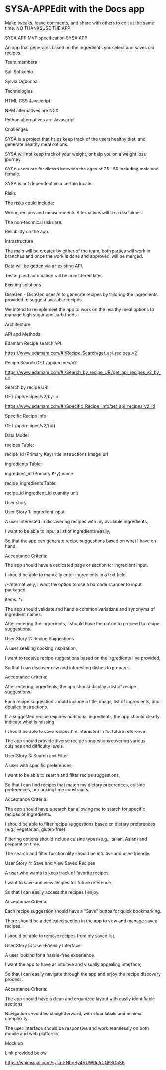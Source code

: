 # SYSA-APPEdit with the Docs app
Make tweaks, leave comments, and share with others to edit at the same time.
NO THANKSUSE THE APP

SYSA APP MVP specification
SYSA APP

An app that generates based on the ingredients you select and saves old recipes.


Team members

Sali Sohkohlo

Sylvia Ogbonna


Technologies

HTML CSS Javascript

NPM  alternatives are NGX

Python alternatives are Javascript


Challenges

SYSA is a project that helps keep track of the users healthy diet, and generate healthy meal options.

SYSA will not keep track of your weight, or help you on a weight loss jpurney.

SYSA users are for dieters between the ages of 25 - 50 including male and female.

SYSA is not dependent on a certain locale.


Risks

The risks could include:

Wrong recipes and measurements
Alternatives will be a disclaimer.

The non-technical risks are:

Reliability on the app.

Infrastructure

The main will be created by either of the team, both parties will work in branches and once the work is done and approved, will be merged.


Data will be gotten via an existing API.


Testing and automation will be considered later.


Existing solutions

DishGen - DishGen uses AI to generate recipes by tailoring the ingredients provided to suggest available recipes.


We intend to reimplement the app to work on the healthy meal options to manage high sugar and carb foods.


Architecture





API and Methods

Edamam Recipe search API.


https://www.edamam.com/#!/Recipe_Search/get_api_recipes_v2

Recipe Search
GET /api/recipes/v2


https://www.edamam.com/#!/Search_by_recipe_URI/get_api_recipes_v2_by_uri

Search by recipe URI

GET /api/recipes/v2/by-uri


https://www.edamam.com/#!/Specific_Recipe_Info/get_api_recipes_v2_id

Specific Recipe Info

GET /api/recipes/v2/{id}


Data Model


recipes Table:

recipe_id (Primary Key)
title
instructions
Image_url

ingredients Table:

ingredient_id (Primary Key)
name


recipe_ingredients Table:

recipe_id
ingredient_id
quantity
unit



User story


User Story 1: Ingredient Input

A user interested in discovering recipes with my available ingredients,


I want to be able to input a list of ingredients easily,


So that the app can generate recipe suggestions based on what I have on hand.


Acceptance Criteria:


The app should have a dedicated page or section for ingredient input.

I should be able to manually enter ingredients in a text field.

/*Alternatively, I want the option to use a barcode scanner to input packaged

items. */

The app should validate and handle common variations and synonyms of ingredient names.

After entering the ingredients, I should have the option to proceed to recipe suggestions.


User Story 2: Recipe Suggestions

A user seeking cooking inspiration,


I want to receive recipe suggestions based on the ingredients I've provided,


So that I can discover new and interesting dishes to prepare.


Acceptance Criteria:


After entering ingredients, the app should display a list of recipe suggestions.

Each recipe suggestion should include a title, image, list of ingredients, and detailed instructions.

If a suggested recipe requires additional ingredients, the app should clearly indicate what is missing.

I should be able to save recipes I'm interested in for future reference.

The app should provide diverse recipe suggestions covering various cuisines and difficulty levels.



User Story 3: Search and Filter

A user with specific preferences,


I want to be able to search and filter recipe suggestions,


So that I can find recipes that match my dietary preferences, cuisine preferences, or cooking time constraints.


Acceptance Criteria:


The app should have a search bar allowing me to search for specific recipes or ingredients.

I should be able to filter recipe suggestions based on dietary preferences (e.g., vegetarian, gluten-free).

Filtering options should include cuisine types (e.g., Italian, Asian) and preparation time.

The search and filter functionality should be intuitive and user-friendly.



User Story 4: Save and View Saved Recipes

A user who wants to keep track of favorite recipes,


I want to save and view recipes for future reference,


So that I can easily access the recipes I enjoy.


Acceptance Criteria:


Each recipe suggestion should have a "Save" button for quick bookmarking.

There should be a dedicated section in the app to view and manage saved recipes.

I should be able to remove recipes from my saved list.



User Story 5: User-Friendly Interface

A user looking for a hassle-free experience,


I want the app to have an intuitive and visually appealing interface,


So that I can easily navigate through the app and enjoy the recipe discovery process.


Acceptance Criteria:


The app should have a clean and organized layout with easily identifiable sections.

Navigation should be straightforward, with clear labels and minimal complexity.

The user interface should be responsive and work seamlessly on both mobile and web platforms.


Mock up

Link provided below.

https://whimsical.com/sysa-FNbgBy4VUWRrJrCQ6SG5SB

